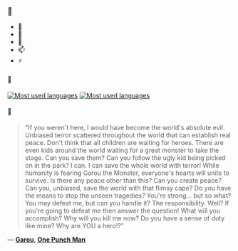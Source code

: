 ### 👋

- 🔭
- 🌱
- 💬
- 📫
- ⚡

#### 🧏

[![Most used languages](https://github-readme-stats-aynah.vercel.app/api/top-langs/?username=aynh&theme=solarized-dark&langs_count=6&layout=compact&hide_title=true)](https://github.com/anuraghazra/github-readme-stats#gh-dark-mode-only)
[![Most used languages](https://github-readme-stats-aynah.vercel.app/api/top-langs/?username=aynh&theme=solarized-light&langs_count=6&layout=compact&hide_title=true)](https://github.com/anuraghazra/github-readme-stats#gh-light-mode-only)

#### 💬

> "If you weren't here, I would have become the world's absolute evil. Unbiased terror scattered throughout the world that can establish real peace. Don't think that all children are waiting for heroes. There are even kids around the world waiting for a great monster to take the stage. Can you save them? Can you follow the ugly kid being picked on in the park? I can. I can save the whole world with terror! While humanity is fearing Garou the Monster, everyone's hearts will unite to survive. Is there any peace other than this? Can you create peace? Can you, unbiased, save the world with that flimsy cape? Do you have the means to stop the unseen tragedies? You're strong... but so what? You may defeat me, but can you handle it? The responsibility. Well? If you're going to defeat me then answer the question! What will you accomplish? Why will you kill me now? Do you have a sense of duty like mine? Why are YOU a hero!?"

&mdash; [**Garou**](https://myanimelist.net/character.php?q=Garou&cat=character), [**One Punch Man**](https://myanimelist.net/search/all?q=One%20Punch%20Man&cat=all)
